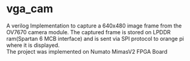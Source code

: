 # vga_cam


A verilog Implementation to capture a 640x480 image frame from the OV7670 camera module.  The captured frame is stored on LPDDR ram(Spartan 6 MCB interface) and is sent via SPI protocol to orange pi where it is displayed.  
The project was implemented on Numato MimasV2 FPGA Board
